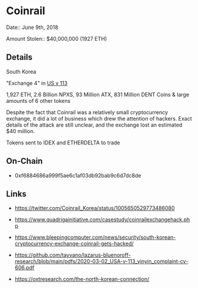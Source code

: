 # Coinrail

Date:: June 9th, 2018

Amount Stolen:: $40,000,000 (1927 ETH)



## Details

South Korea

"Exchange 4" in [US v 113](https://github.com/tayvano/lazarus-bluenoroff-research/blob/main/pdfs/2020-03-02_USA-v-113_yinyin_complaint-cv-606.pdf)

1,927 ETH, 2.6 Billion NPXS, 93 Million ATX, 831 Million DENT Coins & large amounts of 6 other tokens

Despite the fact that Coinrail was a relatively small cryptocurrency exchange, it did a lot of business which drew the attention of hackers. Exact details of the attack are still unclear, and the exchange lost an estimated $40 million.

Tokens sent to IDEX and ETHERDELTA to trade



## On-Chain

- 0xf6884686a999f5ae6c1af03db92bab9c6d7dc8de




## Links

- https://twitter.com/Coinrail_Korea/status/1005650529773486080

- https://www.quadrigainitiative.com/casestudy/coinrailexchangehack.php

- https://www.bleepingcomputer.com/news/security/south-korean-cryptocurrency-exchange-coinrail-gets-hacked/

- https://github.com/tayvano/lazarus-bluenoroff-research/blob/main/pdfs/2020-03-02_USA-v-113_yinyin_complaint-cv-606.pdf

- https://oxtresearch.com/the-north-korean-connection/